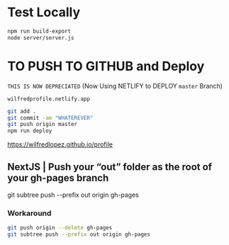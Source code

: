 # Test Locally

```bash
npm run build-export
node server/server.js
```

# TO PUSH TO GITHUB and Deploy

`THIS IS NOW DEPRECIATED` (Now Using NETLIFY to DEPLOY `master` Branch)

`wilfredprofile.netlify.app`

```bash
git add .
git commit -am "WHATEREVER"
git push origin master
npm run deploy
```

https://wilfredlopez.github.io/profile

## NextJS | Push your “out” folder as the root of your gh-pages branch

git subtree push --prefix out origin gh-pages

### Workaround

```bash
git push origin --delete gh-pages
git subtree push --prefix out origin gh-pages
```
